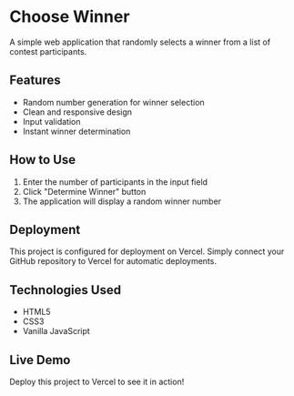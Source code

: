 # Choose Winner

A simple web application that randomly selects a winner from a list of contest participants.

## Features

- Random number generation for winner selection
- Clean and responsive design
- Input validation
- Instant winner determination

## How to Use

1. Enter the number of participants in the input field
2. Click "Determine Winner" button
3. The application will display a random winner number

## Deployment

This project is configured for deployment on Vercel. Simply connect your GitHub repository to Vercel for automatic deployments.

## Technologies Used

- HTML5
- CSS3
- Vanilla JavaScript

## Live Demo

Deploy this project to Vercel to see it in action! 